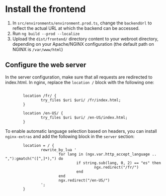 # Install the frontend

1. In `src/environments/environment.prod.ts`, change the `backendUrl` to reflect the actual URL at which the backend can be accessed.
2. Run `ng build --prod --localize`
3. Upload the `dist/frontend/` directory content to your webroot directory, depending on your Apache/NGINX configuration (the default path on NGINX is `/var/www/html`)

## Configure the web server

In the server configuration, make sure that all requests are redirected to index.html. In nginx, replace the `location /` block with the following one:

```

        location /fr/ {
                try_files $uri $uri/ /fr/index.html;
        }

        location /en-US/ {
                try_files $uri $uri/ /en-US/index.html;
        }

```

To enable automatic language selection based on headers, you can install `nginx-extras` and add the following block in the `server` section:

```
        location = / {
                rewrite_by_lua '
                        for lang in (ngx.var.http_accept_language .. ","):gmatch("([^,]*),") do
                                if string.sub(lang, 0, 2) == "es" then
                                        ngx.redirect("/fr/")
                                end
                        end
                        ngx.redirect("/en-US/")
                ';
        }

```
